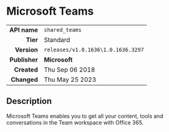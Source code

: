 # Microsoft Teams
| | |
|-:|-|
|**API name**|`shared_teams`|
|**Tier**|Standard|
|**Version**|`releases/v1.0.1636\1.0.1636.3297`|
|**Publisher**|**Microsoft**|
|**Created**|Thu Sep 06 2018|
|**Changed**|Thu May 25 2023|

## Description
Microsoft Teams enables you to get all your content, tools and conversations in the Team workspace with Office 365.
